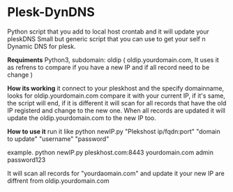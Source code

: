 # Plesk-DynDNS
Python script that you add to local host crontab and it will update your pleskDNS
Small but generic script that you can use to get your self n Dynamic DNS for plesk.

**Requiments**
Python3,
subdomain: oldip   ( oldip.yourdomain.com, It uses it as refrens to compare if you have a new IP and if all record need to be change  )


**How its working**
it connect to your pleskhost and the specify domainname, looks for oldip.yourdomain.com compare it with your current IP, if it's same, the script will end, if it is different it will scan for all records that have the old IP registerd and change to the new one. When all records are updated it will update the oldip.yourdomain.com to the new IP too.


**How to use it**
run it like python newIP.py "Plekshost ip/fqdn:port" "domain to update" "username" "password"

example.
python newIP.py pleskhost.com:8443 yourdomain.com admin password123

It will scan all records for "yourdaomain.com" and update it your new IP are diffrent from oldip.yourdomain.com
